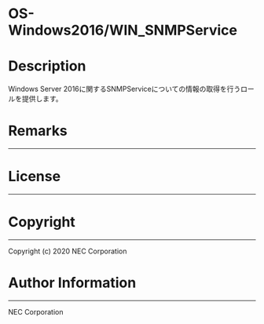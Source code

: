 OS-Windows2016/WIN_SNMPService
=======================================================
# Description
Windows Server 2016に関するSNMPServiceについての情報の取得を行うロールを提供します。

# Remarks
-------

# License
-------

# Copyright
---------
Copyright (c) 2020 NEC Corporation

# Author Information
------------------
NEC Corporation
